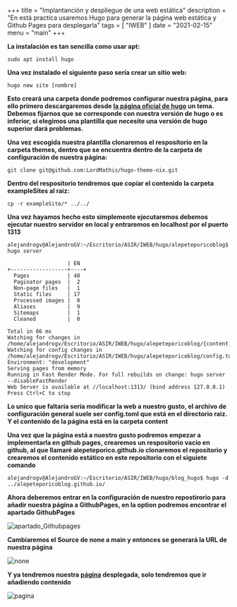 +++
title = "Implantanción y despliegue de una web estática"
description = "En está practica usaremos Hugo para generar la página web estática y Github Pages para desplegarla"
tags = [
    "IWEB"
]
date = "2021-02-15"
menu = "main"
+++


**La instalación es tan sencilla como usar apt:**

    sudo apt install hugo

**Una vez instalado el siguiente paso sería crear un sitio web:**

    hugo new site [nombre]

**Esto creará una carpeta donde podremos configurar nuestra página, para ello primero descargaremos desde [la página oficial de hugo](https://themes.gohugo.io/) un tema. Debemos fijarnos que se corresponde con nuestra versión de hugo o es inferior, si elegimos una plantilla que necesite una versión de hugo superior dará problemas.**


**Una vez escogida nuestra plantilla clonaremos el respositorio en la carpeta themes, dentro que se encuentra dentro de la carpeta de configuración de nuestra página:**

    git clone git@github.com:LordMathis/hugo-theme-nix.git

**Dentro del respositorio tendremos que copiar el contenido la carpeta exampleSites al raiz:**

    cp -r exampleSite/* ../../

**Una vez hayamos hecho esto simplemente ejecutaremos debemos ejecutar nuestro servidor en local y entraremos en localhost por el puerto 1313**


    alejandrogv@AlejandroGV:~/Escritorio/ASIR/IWEB/hugo/alepeteporicoblog$ hugo server

                       | EN  
    +------------------+----+
      Pages            | 40  
      Paginator pages  |  2  
      Non-page files   |  1  
      Static files     | 17  
      Processed images |  0  
      Aliases          |  9  
      Sitemaps         |  1  
      Cleaned          |  0  

    Total in 66 ms
    Watching for changes in /home/alejandrogv/Escritorio/ASIR/IWEB/hugo/alepeteporicoblog/{content,data,layouts,static,themes}
    Watching for config changes in /home/alejandrogv/Escritorio/ASIR/IWEB/hugo/alepeteporicoblog/config.toml
    Environment: "development"
    Serving pages from memory
    Running in Fast Render Mode. For full rebuilds on change: hugo server --disableFastRender
    Web Server is available at //localhost:1313/ (bind address 127.0.0.1)
    Press Ctrl+C to stop

**Lo unico que faltaría sería modificar la web a nuestro gusto, el archivo de configuración general suele ser config.toml que está en el directorio raiz. Y el contenido de la página está en la carpeta content**

**Una vez que la página está a nuestro gusto podremos empezar a implementarla en github pages, crearemos un respositorio vacío en github, al que llamaré alepeteporico.github.io clonaremos el repositorio y crearemos el contenido estático en este repositorio con el siguiete comando**

    alejandrogv@AlejandroGV:~/Escritorio/ASIR/IWEB/hugo/blog_hugo$ hugo -d ../alepeteporicoblog.github.io/


**Ahora deberemos entrar en la configuración de nuestro repostirorio para añadir nuestra página a GithubPages, en la option podremos encontrar el apartado GithubPages**

![apartado_Githubpages](/implantacion_web_estatica/2.png)

**Cambiaremos el Source de none a main y entonces se generará la URL de nuestra página**

![none](/implantacion_web_estatica/3.png)

**Y ya tendremos nuestra [página](https://alepeteporico.github.io/) desplegada, solo tendremos que ir añadiendo contenido**

![pagina](/implantacion_web_estatica/4.png)

